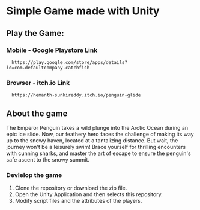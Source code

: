# Simple Game made with Unity

## Play the Game:
### Mobile - Google Playstore Link
```
  https://play.google.com/store/apps/details?id=com.defaultcompany.catchfish
```

### Browser - itch.io Link
```
  https://hemanth-sunkireddy.itch.io/penguin-glide
```

## About the game

The Emperor Penguin takes a wild plunge into the Arctic Ocean during an epic ice slide.
Now, our feathery hero faces the challenge of making its way up to the snowy haven, 
located at a tantalizing distance. But wait, the journey won't be a leisurely swim! 
Brace yourself for thrilling encounters with cunning sharks, 
and master the art of escape to ensure the penguin's safe ascent to the snowy summit.


### Devlelop the game 

1. Clone the repository or download the zip file.
2. Open the Unity Application and then selects this repository.
3. Modify script files and the attributes of the players.



